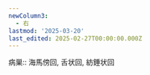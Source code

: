 ```yaml
---
newColumn3:
  - 右
lastmod: '2025-03-20'
last_edited: 2025-02-27T00:00:00.000Z
---
```



病巣:: 海馬傍回, 舌状回, 紡錘状回
